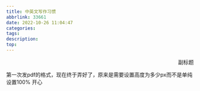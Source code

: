 ```yaml
---
title: 中英文写作习惯
abbrlink: 33661
date: 2022-10-26 11:04:47
categories:
tags:
description:
top:
---
```


<p align="right">副标题</p> 



<!-- more -->

<object data="https://cdn.jsdelivr.net/gh/Josephucas/Josephucas.github.io/pdf/中式英文书写错误习惯勘误.pdf" type="application/pdf" width="100%" height="877px">
</object>

第一次发pdf的格式，现在终于弄好了，原来是需要设置高度为多少px而不是单纯设置100%
开心
